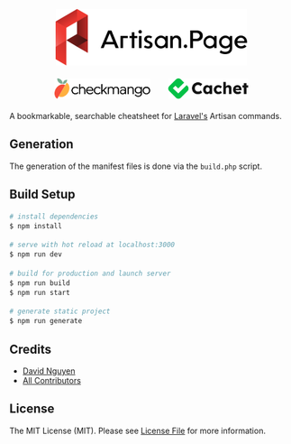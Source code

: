 <p align="center">
  <picture>
    <source media="(prefers-color-scheme: dark)" srcset="assets/img/logo-dark.svg" height="100">
    <img src="assets/img/logo.svg" alt="The Laravel Artisan Cheatsheet" height="100" />
  </picture>
</p>

<p align="center" style="display: flex; gap: 2rem; justify-content: center; width: 100%; align-items: center; height: 50px">
    <a href="https://checkmango.com">
        <img src="https://github.com/hoangsvit/artisan.page/raw/master/public/sponsors/checkmango.svg" alt="Checkmango" height="36">
    </a>
    <a href="https://cachethq.io">
        <img src="https://github.com/hoangsvit/artisan.page/raw/master/public/sponsors/cachet.svg" alt="Cachet" height="36">
    </a>
</p>

A bookmarkable, searchable cheatsheet for [Laravel's](https://laravel.com) Artisan commands.

## Generation

The generation of the manifest files is done via the `build.php` script.

## Build Setup

```bash
# install dependencies
$ npm install

# serve with hot reload at localhost:3000
$ npm run dev

# build for production and launch server
$ npm run build
$ npm run start

# generate static project
$ npm run generate
```

## Credits

- [David Nguyen](https://github.com/hoangsvit)
- [All Contributors](../../contributors)

## License

The MIT License (MIT). Please see [License File](LICENSE.md) for more information.
